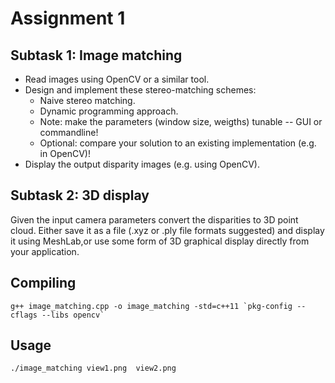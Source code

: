 # Assignment 1
## Subtask 1: Image matching

   - Read images using OpenCV or a similar tool.
   - Design and implement these stereo-matching schemes:
        - Naive stereo matching.
        - Dynamic programming approach.
        - Note: make the parameters (window size, weigths) tunable -- GUI or commandline!
        - Optional: compare your solution to an existing implementation (e.g. in OpenCV)!
   - Display the output disparity images (e.g. using OpenCV).

## Subtask 2: 3D display

Given the input camera parameters convert the disparities to 3D point cloud. 
Either save it as a file (.xyz or .ply file formats suggested) and display it using MeshLab,or use some form of 3D graphical display directly from your application.


## Compiling
```
g++ image_matching.cpp -o image_matching -std=c++11 `pkg-config --cflags --libs opencv`
```

## Usage
```
./image_matching view1.png  view2.png 
```
